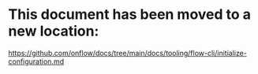 # This document has been moved to a new location:

https://github.com/onflow/docs/tree/main/docs/tooling/flow-cli/initialize-configuration.md
